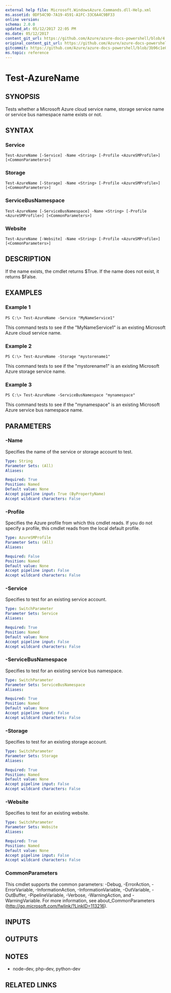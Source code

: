 ```yaml
---
external help file: Microsoft.WindowsAzure.Commands.dll-Help.xml
ms.assetid: 0DF54C9D-7A19-4591-A1FC-33C6A4C9BF33
online version:
schema: 2.0.0
updated_at: 05/12/2017 22:05 PM
ms.date: 05/12/2017
content_git_url: https://github.com/Azure/azure-docs-powershell/blob/4.1.0/azureps-cmdlets-docs/ServiceManagement/Azure/v4.0.0/Test-AzureName.md
original_content_git_url: https://github.com/Azure/azure-docs-powershell/blob/4.1.0/azureps-cmdlets-docs/ServiceManagement/Azure/v4.0.0/Test-AzureName.md
gitcommit: https://github.com/Azure/azure-docs-powershell/blob/3b96c1e0b28fc56dfbf6de55728d5478e0d02def
ms.topic: reference
---
```


# Test-AzureName

## SYNOPSIS
Tests whether a Microsoft Azure cloud service name, storage service name or service bus namespace name exists or not.

## SYNTAX

### Service
```
Test-AzureName [-Service] -Name <String> [-Profile <AzureSMProfile>] [<CommonParameters>]
```

### Storage
```
Test-AzureName [-Storage] -Name <String> [-Profile <AzureSMProfile>] [<CommonParameters>]
```

### ServiceBusNamespace
```
Test-AzureName [-ServiceBusNamespace] -Name <String> [-Profile <AzureSMProfile>] [<CommonParameters>]
```

### Website
```
Test-AzureName [-Website] -Name <String> [-Profile <AzureSMProfile>] [<CommonParameters>]
```

## DESCRIPTION
If the name exists, the cmdlet returns $True.
If the name does not exist, it returns $False.

## EXAMPLES

### Example 1
```
PS C:\> Test-AzureName -Service "MyNameService1"
```

This command tests to see if the "MyNameService1" is an existing Microsoft Azure cloud service name.

### Example 2
```
PS C:\> Test-AzureName -Storage "mystorename1"
```

This command tests to see if the "mystorename1" is an existing Microsoft Azure storage service name.

### Example 3
```
PS C:\> Test-AzureName -ServiceBusNamespace "mynamespace"
```

This command tests to see if the "mynamespace" is an existing Microsoft Azure service bus namespace name.

## PARAMETERS

### -Name
Specifies the name of the service or storage account to test.

```yaml
Type: String
Parameter Sets: (All)
Aliases: 

Required: True
Position: Named
Default value: None
Accept pipeline input: True (ByPropertyName)
Accept wildcard characters: False
```

### -Profile
Specifies the Azure profile from which this cmdlet reads.
If you do not specify a profile, this cmdlet reads from the local default profile.

```yaml
Type: AzureSMProfile
Parameter Sets: (All)
Aliases: 

Required: False
Position: Named
Default value: None
Accept pipeline input: False
Accept wildcard characters: False
```

### -Service
Specifies to test for an existing service account.

```yaml
Type: SwitchParameter
Parameter Sets: Service
Aliases: 

Required: True
Position: Named
Default value: None
Accept pipeline input: False
Accept wildcard characters: False
```

### -ServiceBusNamespace
Specifies to test for an existing service bus namespace.

```yaml
Type: SwitchParameter
Parameter Sets: ServiceBusNamespace
Aliases: 

Required: True
Position: Named
Default value: None
Accept pipeline input: False
Accept wildcard characters: False
```

### -Storage
Specifies to test for an existing storage account.

```yaml
Type: SwitchParameter
Parameter Sets: Storage
Aliases: 

Required: True
Position: Named
Default value: None
Accept pipeline input: False
Accept wildcard characters: False
```

### -Website
Specifies to test for an existing website.

```yaml
Type: SwitchParameter
Parameter Sets: Website
Aliases: 

Required: True
Position: Named
Default value: None
Accept pipeline input: False
Accept wildcard characters: False
```

### CommonParameters
This cmdlet supports the common parameters: -Debug, -ErrorAction, -ErrorVariable, -InformationAction, -InformationVariable, -OutVariable, -OutBuffer, -PipelineVariable, -Verbose, -WarningAction, and -WarningVariable. For more information, see about_CommonParameters (http://go.microsoft.com/fwlink/?LinkID=113216).

## INPUTS

## OUTPUTS

## NOTES
* node-dev, php-dev, python-dev

## RELATED LINKS

